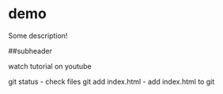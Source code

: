# demo

Some description!

##subheader

watch tutorial on youtube

git status - check files
git add index.html - add index.html to git
